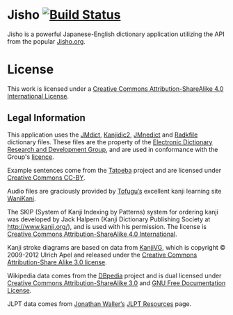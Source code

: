 # Jisho [![Build Status](https://travis-ci.org/Reline/Jisho.svg?branch=master)](https://travis-ci.org/Reline/Jisho)

Jisho is a powerful Japanese-English dictionary application utilizing the API from the popular [Jisho.org](https://jisho.org).

License
=======

This work is licensed under a [Creative Commons Attribution-ShareAlike 4.0 International License](https://creativecommons.org/licenses/by-sa/4.0/).

## Legal Information

This application uses the [JMdict](https://www.edrdg.org/wiki/index.php/JMdict-EDICT_Dictionary_Project), [Kanjidic2](https://www.edrdg.org/wiki/index.php/KANJIDIC_Project), [JMnedict](http://nihongo.monash.edu//enamdict_doc.html) and [Radkfile](http://nihongo.monash.edu//kradinf.html) dictionary files. These files are the property of the [Electronic Dictionary Research and Development Group](http://www.edrdg.org/), and are used in conformance with the Group's [licence](http://www.edrdg.org/edrdg/licence.html).

Example sentences come from the [Tatoeba](https://tatoeba.org/) project and are licensed under [Creative Commons CC-BY](https://creativecommons.org/licenses/by/2.0/fr/).

Audio files are graciously provided by [Tofugu’s](https://www.tofugu.com/) excellent kanji learning site [WaniKani](https://www.wanikani.com/).

The SKIP (System of Kanji Indexing by Patterns) system for ordering kanji was developed by Jack Halpern (Kanji Dictionary Publishing Society at http://www.kanji.org/), and is used with his permission. The license is [Creative Commons Attribution-ShareAlike 4.0 International](http://www.kanji.org/kanji/dictionaries/skip_permission.htm).

Kanji stroke diagrams are based on data from [KanjiVG](https://kanjivg.tagaini.net/), which is copyright © 2009-2012 Ulrich Apel and released under the [Creative Commons Attribution-Share Alike 3.0 license](https://creativecommons.org/licenses/by-sa/3.0/).

Wikipedia data comes from the [DBpedia](https://wiki.dbpedia.org/about) project and is dual licensed under [Creative Commons Attribution-ShareAlike 3.0](https://en.wikipedia.org/wiki/Wikipedia:Text_of_Creative_Commons_Attribution-ShareAlike_3.0_Unported_License) and [GNU Free Documentation License](https://en.wikipedia.org/wiki/Wikipedia:Text_of_the_GNU_Free_Documentation_License).

JLPT data comes from [Jonathan Waller‘s](https://www.tanos.co.uk/contact/) [JLPT Resources](https://www.tanos.co.uk/jlpt/) page.
